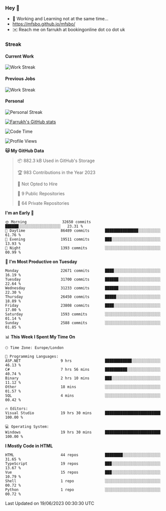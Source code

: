 ### Hey 👋

- 🏃 Working and Learning not at the same time...
- https://mfsbo.github.io/mfsbo/
- ✉️ Reach me on farrukh at bookingonline dot co dot uk

### Streak
#### Current Work
![Work Streak](https://streak-stats.demolab.com/?user=mfsbo)
#### Previous Jobs
![Work Streak](https://streak-stats.demolab.com/?user=farrukhcw)
#### Personal
![Personal Streak](https://streak-stats.demolab.com/?user=farrukhsubhani)

[![Farrukh's GitHub stats](https://github-readme-stats.vercel.app/api?username=mfsbo&hide=stars&count_private=true)](https://github.com/mfsbo/)

<!--START_SECTION:waka-->
![Code Time](http://img.shields.io/badge/Code%20Time-321%20hrs%2018%20mins-blue)

![Profile Views](http://img.shields.io/badge/Profile%20Views-12-blue)

**🐱 My GitHub Data** 

> 📦 882.3 kB Used in GitHub's Storage 
 > 
> 🏆 983 Contributions in the Year 2023
 > 
> 🚫 Not Opted to Hire
 > 
> 📜 9 Public Repositories 
 > 
> 🔑 64 Private Repositories 
 > 
**I'm an Early 🐤** 

```text
🌞 Morning                32650 commits       ██████░░░░░░░░░░░░░░░░░░░   23.31 % 
🌆 Daytime                86489 commits       ███████████████░░░░░░░░░░   61.76 % 
🌃 Evening                19511 commits       ███░░░░░░░░░░░░░░░░░░░░░░   13.93 % 
🌙 Night                  1393 commits        ░░░░░░░░░░░░░░░░░░░░░░░░░   00.99 % 
```
📅 **I'm Most Productive on Tuesday** 

```text
Monday                   22671 commits       ████░░░░░░░░░░░░░░░░░░░░░   16.19 % 
Tuesday                  31700 commits       ██████░░░░░░░░░░░░░░░░░░░   22.64 % 
Wednesday                31233 commits       ██████░░░░░░░░░░░░░░░░░░░   22.30 % 
Thursday                 26450 commits       █████░░░░░░░░░░░░░░░░░░░░   18.89 % 
Friday                   23808 commits       ████░░░░░░░░░░░░░░░░░░░░░   17.00 % 
Saturday                 1593 commits        ░░░░░░░░░░░░░░░░░░░░░░░░░   01.14 % 
Sunday                   2588 commits        ░░░░░░░░░░░░░░░░░░░░░░░░░   01.85 % 
```


📊 **This Week I Spent My Time On** 

```text
🕑︎ Time Zone: Europe/London

💬 Programming Languages: 
ASP.NET                  9 hrs               ████████████░░░░░░░░░░░░░   46.13 % 
C#                       7 hrs 56 mins       ██████████░░░░░░░░░░░░░░░   40.74 % 
Binary                   2 hrs 10 mins       ███░░░░░░░░░░░░░░░░░░░░░░   11.12 % 
Other                    18 mins             ░░░░░░░░░░░░░░░░░░░░░░░░░   01.57 % 
SQL                      4 mins              ░░░░░░░░░░░░░░░░░░░░░░░░░   00.42 % 

🔥 Editors: 
Visual Studio            19 hrs 30 mins      █████████████████████████   100.00 % 

💻 Operating System: 
Windows                  19 hrs 30 mins      █████████████████████████   100.00 % 
```

**I Mostly Code in HTML** 

```text
HTML                     44 repos            ████████░░░░░░░░░░░░░░░░░   31.65 % 
TypeScript               19 repos            ███░░░░░░░░░░░░░░░░░░░░░░   13.67 % 
Vue                      15 repos            ███░░░░░░░░░░░░░░░░░░░░░░   10.79 % 
Shell                    1 repo              ░░░░░░░░░░░░░░░░░░░░░░░░░   00.72 % 
Python                   1 repo              ░░░░░░░░░░░░░░░░░░░░░░░░░   00.72 % 
```




 Last Updated on 19/06/2023 00:30:30 UTC
<!--END_SECTION:waka-->
<!--
**mfsbo/mfsbo** is a ✨ _special_ ✨ repository because its `README.md` (this file) appears on your GitHub profile.

Here are some ideas to get you started:

- 🔭 I’m currently working on ...
- 🌱 I’m currently learning ...
- 👯 I’m looking to collaborate on ...
- 🤔 I’m looking for help with ...
- 💬 Ask me about ...
- 📫 How to reach me: ...
- 😄 Pronouns: ...
- ⚡ Fun fact: ...
-->
